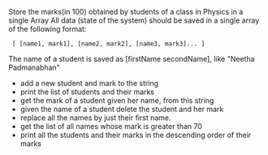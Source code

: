 Store the marks(in 100) obtained by students of a class in Physics in a single Array
All data (state of the system) should be saved in a single array of the following format:

```
 [ [name1, mark1], [name2, mark2], [name3, mark3]... ]
```

The name of a student is saved as [firstName secondName], like "Neetha Padmanabhan"

- add a new student and mark to the string
- print the list of students and their marks
- get the mark of a student given her name, from this string
- given the name of a student delete the student and her mark
- replace all the names by just their first name.
- get the list of all names whose mark is greater than 70
- print all the students and their marks in the descending order of their marks

